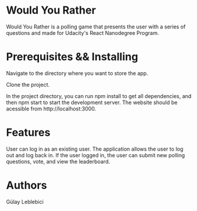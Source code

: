 # Would You Rather

Would You Rather is a polling game that presents the user with a series of questions and made for Udacity's React Nanodegree Program.

# Prerequisites && Installing

Navigate to the directory where you want to store the app.

Clone the project.

In the project directory, you can run npm install to get all dependencies, and then npm start to start the development server. The website should be acessible from http://localhost:3000.

# Features

User can log in as an existing user. The application allows the user to log out and log back in. If the user logged in, the user can submit new polling questions, vote, and view the leaderboard.

# Authors

Gülay Leblebici